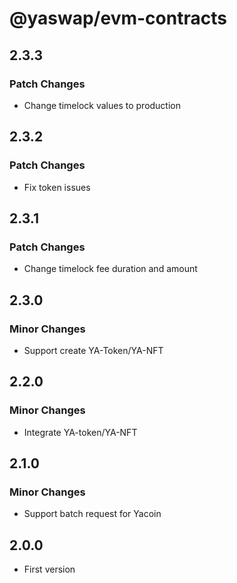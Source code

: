 # @yaswap/evm-contracts

## 2.3.3

### Patch Changes

-   Change timelock values to production

## 2.3.2

### Patch Changes

-   Fix token issues

## 2.3.1

### Patch Changes

-   Change timelock fee duration and amount

## 2.3.0

### Minor Changes

-   Support create YA-Token/YA-NFT

## 2.2.0

### Minor Changes

-   Integrate YA-token/YA-NFT

## 2.1.0

### Minor Changes

-   Support batch request for Yacoin

## 2.0.0

-   First version
